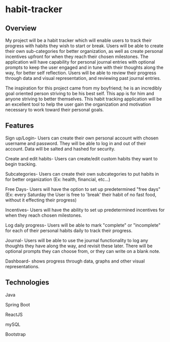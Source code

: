 # habit-tracker



## Overview

My project will be a habit tracker which will enable users to track their progress with habits they wish to start or break. Users will be able to create their own sub-categories for better organization, as well as create personal incentives upfront for when they reach their chosen milestones. The application will have capability for personal journal entries with optional prompts to keep the user engaged and in tune with their thoughts along the way, for better self reflection. Users will be able to review their progress through data and visual representation, and reviewing past journal entries.

The inspiration for this project came from my boyfriend; he is an incredibly goal oriented person striving to be his best self. This app is for him and anyone striving to better themselves. This habit tracking application will be an excellent tool to help the user gain the organization and motivation necessary to work toward their personal goals.



## Features

Sign up/Login- Users can create their own personal account with chosen username and password. They will be able to log in and out of their account. Data will be salted and hashed for security.
   
Create and edit habits- Users can create/edit custom  habits they want to begin tracking. 

Subcategories- Users can create their own subcategories to put habits in for better organization (Ex: health, financial, etc…)

Free Days- Users will have the option to set up predetermined "free days" (Ex: every Saturday the User is free to 'break' their habit of no fast food, without it effecting their progress)

Incentives- Users will have the ability to set up predetermined incentives for when they reach chosen milestones. 

Log daily progress- Users will be able to mark "complete" or "incomplete" for each of their personal habits daily to track their progress.

Journal- Users will be able to use the journal functionality to log any thoughts they have along the way, and revisit these later. There will be optional prompts they can choose from, or they can write on a blank note.

Dashboard- shows progress through data, graphs and other visual representations.



## Technologies

Java

Spring Boot

ReactJS

mySQL

Bootstrap
